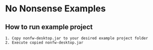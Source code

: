No Nonsense Examples
====================

## How to run example project
	1. Copy nonfw-desktop.jar to your desired example project folder
	2. Execute copied nonfw-desktop.jar